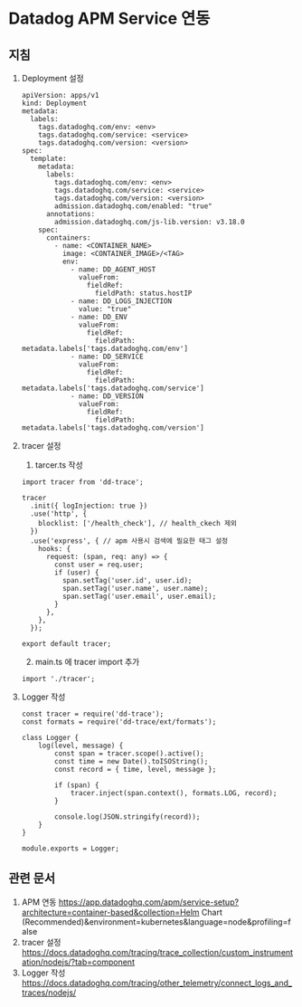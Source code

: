 # Datadog APM Service 연동

## 지침

1. Deployment 설정

   ```
   apiVersion: apps/v1
   kind: Deployment
   metadata:
     labels:
       tags.datadoghq.com/env: <env>
       tags.datadoghq.com/service: <service>
       tags.datadoghq.com/version: <version>
   spec:
     template:
       metadata:
         labels:
           tags.datadoghq.com/env: <env>
           tags.datadoghq.com/service: <service>
           tags.datadoghq.com/version: <version>
           admission.datadoghq.com/enabled: "true"
         annotations:
           admission.datadoghq.com/js-lib.version: v3.18.0
       spec:
         containers:
           - name: <CONTAINER_NAME>
             image: <CONTAINER_IMAGE>/<TAG>
             env:
               - name: DD_AGENT_HOST
                 valueFrom:
                   fieldRef:
                     fieldPath: status.hostIP
               - name: DD_LOGS_INJECTION
                 value: "true"
               - name: DD_ENV
                 valueFrom:
                   fieldRef:
                     fieldPath: metadata.labels['tags.datadoghq.com/env']
               - name: DD_SERVICE
                 valueFrom:
                   fieldRef:
                     fieldPath: metadata.labels['tags.datadoghq.com/service']
               - name: DD_VERSION
                 valueFrom:
                   fieldRef:
                     fieldPath: metadata.labels['tags.datadoghq.com/version']
   ```

2. tracer 설정

   1) tarcer.ts 작성

   ```
   import tracer from 'dd-trace';
   
   tracer
     .init({ logInjection: true })
     .use('http', {
       blocklist: ['/health_check'], // health_ckech 제외
     })
     .use('express', { // apm 사용시 검색에 필요한 태그 설정
       hooks: {
         request: (span, req: any) => {
           const user = req.user;
           if (user) {
             span.setTag('user.id', user.id);
             span.setTag('user.name', user.name);
             span.setTag('user.email', user.email);
           }
         },
       },
     });
   
   export default tracer;
   ```

   2) main.ts 에 tracer import 추가

   ```
   import './tracer';
   ```

3. Logger 작성

   ```
   const tracer = require('dd-trace');
   const formats = require('dd-trace/ext/formats');
   
   class Logger {
       log(level, message) {
           const span = tracer.scope().active();
           const time = new Date().toISOString();
           const record = { time, level, message };
   
           if (span) {
               tracer.inject(span.context(), formats.LOG, record);
           }
   
           console.log(JSON.stringify(record));
       }
   }
   
   module.exports = Logger;
   ```

## 관련 문서

1. APM 연동
   https://app.datadoghq.com/apm/service-setup?architecture=container-based&collection=Helm Chart (Recommended)&environment=kubernetes&language=node&profiling=false
2. tracer 설정
   https://docs.datadoghq.com/tracing/trace_collection/custom_instrumentation/nodejs/?tab=component 
3. Logger 작성
   https://docs.datadoghq.com/tracing/other_telemetry/connect_logs_and_traces/nodejs/ 